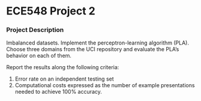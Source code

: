 # ECE548 Project 2

### Project Description
Imbalanced datasets. Implement the perceptron-learning algorithm (PLA). 
Choose three domains from the UCI repository and evaluate the PLA’s behavior on each of them. 

Report the results along the following criteria: 
1. Error rate on an independent testing set
2. Computational costs expressed as the number of example presentations needed to achieve 100% accuracy.
